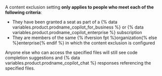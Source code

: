 A content exclusion setting **only applies to people who meet each of the following criteria**:
* They have been granted a seat as part of a {% data variables.product.prodname_copilot_for_business %} or {% data variables.product.prodname_copilot_enterprise %} subscription
* They are members of the same {% ifversion fpt %}organization{% else %}enterprise{% endif %} in which the content exclusion is configured

Anyone else who can access the specified files will still see code completion suggestions and {% data variables.product.prodname_copilot_chat %} responses referencing the specified files.

